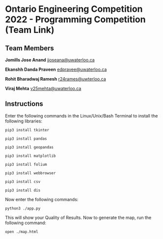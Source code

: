 # Ontario Engineering Competition 2022 - Programming Competition (Team Link)

## Team Members

**Jomills Jose Anand**
jjoseana@uwaterloo.ca

**Ekanshh Danda Praveen**
edpravee@uwaterloo.ca

**Rohit Bharadwaj Ramesh**
r24rames@uwterloo.ca

**Viraj Mehta**
v25mehta@uwaterloo.ca

## Instructions

Enter the following commands in the Linux/Unix/Bash Terminal to install the following libraries:

```pip3 install tkinter```

```pip3 install pandas```

```pip3 install geopandas```

```pip3 install matplotlib```

```pip3 install folium```

```pip3 install webbrowser```

```pip3 install csv```

```pip3 install dis```

Now enter the following commands:

```python3 ./app.py```

This will show your Quality of Results. Now to generate the map, run the following command:

```open ./map.html```
